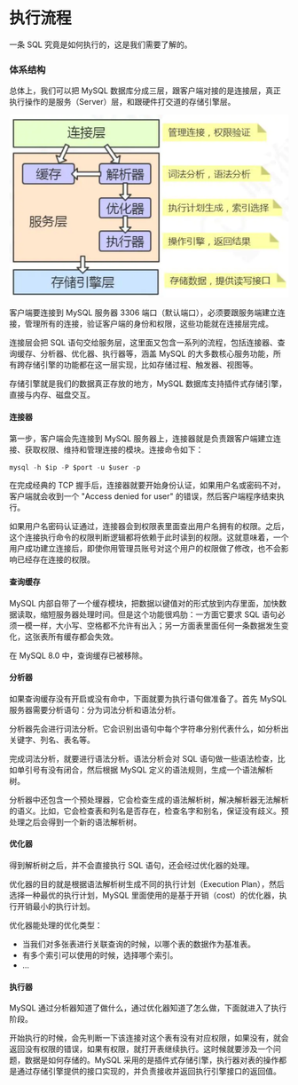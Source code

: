 # 执行流程

一条 SQL 究竟是如何执行的，这是我们需要了解的。

### 体系结构 

总体上，我们可以把 MySQL 数据库分成三层，跟客户端对接的是连接层，真正执行操作的是服务（Server）层，和跟硬件打交道的存储引擎层。

<div align="left">
    <img src="https://github.com/lazecoding/Note/blob/main/images/mysql/体系结构.png" width="600px">
</div>

客户端要连接到 MySQL 服务器 3306 端口（默认端口），必须要跟服务端建立连接，管理所有的连接，验证客户端的身份和权限，这些功能就在连接层完成。

连接层会把 SQL 语句交给服务层，这里面又包含一系列的流程，包括连接器、查询缓存、分析器、优化器、执行器等，涵盖 MySQL 的大多数核心服务功能，所有跨存储引擎的功能都在这一层实现，比如存储过程、触发器、视图等。

存储引擎就是我们的数据真正存放的地方，MySQL 数据库支持插件式存储引擎，直接与内存、磁盘交互。

#### 连接器

第一步，客户端会先连接到 MySQL 服务器上，连接器就是负责跟客户端建立连接、获取权限、维持和管理连接的模块。连接命令如下：

```sql
mysql -h $ip -P $port -u $user -p
```

在完成经典的 TCP 握手后，连接器就要开始身份认证，如果用户名或密码不对，客户端就会收到一个 "Access denied for user" 的错误，然后客户端程序结束执行。

如果用户名密码认证通过，连接器会到权限表里面查出用户名拥有的权限。之后，这个连接执行命令的权限判断逻辑都将依赖于此时读到的权限。这就意味着，一个用户成功建立连接后，即使你用管理员账号对这个用户的权限做了修改，也不会影响已经存在连接的权限。

#### 查询缓存

MySQL 内部自带了一个缓存模块，把数据以键值对的形式放到内存里面，加快数据读取，缩短服务器处理时间。但是这个功能很鸡肋：一方面它要求 SQL 语句必须一模一样，大小写、空格都不允许有出入；另一方面表里面任何一条数据发生变化，这张表所有缓存都会失效。

在 MySQL 8.0 中，查询缓存已被移除。

#### 分析器

如果查询缓存没有开启或没有命中，下面就要为执行语句做准备了。首先 MySQL 服务器需要分析语句：分为词法分析和语法分析。

分析器先会进行词法分析。它会识别出语句中每个字符串分别代表什么，如分析出关键字、列名、表名等。

完成词法分析，就要进行语法分析。语法分析会对 SQL 语句做一些语法检查，比如单引号有没有闭合，然后根据 MySQL 定义的语法规则，生成一个语法解析树。

分析器中还包含一个预处理器，它会检查生成的语法解析树，解决解析器无法解析的语义。比如，它会检查表和列名是否存在，检查名字和别名，保证没有歧义。预处理之后会得到一个新的语法解析树。

#### 优化器

得到解析树之后，并不会直接执行 SQL 语句，还会经过优化器的处理。

优化器的目的就是根据语法解析树生成不同的执行计划（Execution Plan），然后选择一种最优的执行计划，MySQL 里面使用的是基于开销（cost）的优化器，执行开销最小的执行计划。

优化器能处理的优化类型：
- 当我们对多张表进行关联查询的时候，以哪个表的数据作为基准表。
- 有多个索引可以使用的时候，选择哪个索引。
- ...

####  执行器

MySQL 通过分析器知道了做什么，通过优化器知道了怎么做，下面就进入了执行阶段。

开始执行的时候，会先判断一下该连接对这个表有没有对应权限，如果没有，就会返回没有权限的错误，如果有权限，就打开表继续执行。这时候就要涉及一个问题，数据是如何存储的。MySQL 采用的是插件式存储引擎，执行器对表的操作都是通过存储引擎提供的接口实现的，并负责接收并返回执行引擎接口的返回值。